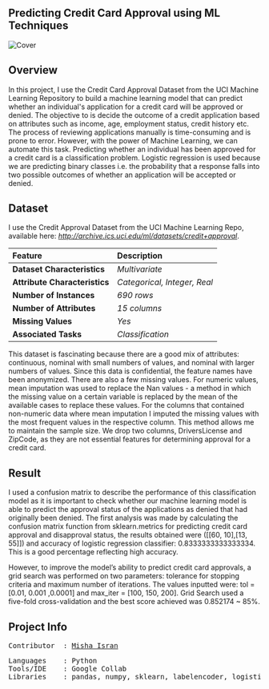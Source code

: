 ## **Predicting Credit Card Approval using ML Techniques**

![Cover](https://github.com/mishaisran/Projects/blob/master/Predicting%20Credit%20Card%20Approvals/Images/Cover_CCA.PNG)

**Overview**
---
In this project, I use the Credit Card Approval Dataset from the UCI Machine Learning Repository to build a machine learning model that can predict whether an individual's application for a credit card will be approved or denied. The objective to is decide the outcome of a credit application based on attributes such as income, age, employment status, credit history etc. The process of reviewing applications manually is time-consuming and is prone to error. However, with the power of Machine Learning, we can automate this task. Predicting whether an individual has been approved for a credit card is a classification problem. Logistic regression is used because we are predicting binary classes i.e. the probability that a response falls into two possible outcomes of whether an application will be accepted or denied. 

**Dataset**
---
I use the Credit Approval Dataset from the UCI Machine Learning Repo, available here: *http://archive.ics.uci.edu/ml/datasets/credit+approval*. 

| Feature      | Description                                                    | 
| :---         | :---              | 
| **Dataset Characteristics**   | *Multivariate*        | 
| **Attribute Characteristics**     | *Categorical, Integer, Real*          |
| **Number of Instances**     | *690 rows*          | 
| **Number of Attributes**     | *15 columns*          | 
| **Missing Values**    | *Yes*          | 
| **Associated Tasks**     | *Classification*          | 


This dataset is fascinating because there are a good mix of attributes: continuous, nominal with small numbers of values, and nominal with larger numbers of values. Since this data is confidential, the feature names have been anonymized. There are also a few missing values. For numeric values, mean imputation was used to replace the Nan values - a method in which the missing value on a certain variable is replaced by the mean of the available cases to replace these values. For the columns that contained non-numeric data where mean imputation I imputed the missing values with the most frequent values in the respective column. This method allows me to maintain the sample size. We drop two columns, DriversLicense and ZipCode, as they are not essential features for determining approval for a credit card. 

**Result**
---
I used a confusion matrix to describe the performance of this classification model as it is important to check whether our machine learning model is able to predict the approval status of the applications as denied that had originally been denied. The first analysis was made by calculating the confusion matrix function from sklearn.metrics for predicting credit card approval and disapproval status, the results obtained were ([[60, 10],[13, 55]]) and accuracy of logistic regression classifier: 0.8333333333333334. This is a good percentage reflecting high accuracy. 

However, to improve the model’s ability to predict credit card approvals, a grid search was performed on two parameters: tolerance for stopping criteria and maximum number of iterations. The values inputted were: tol = [0.01, 0.001 ,0.0001] and max_iter = [100, 150, 200]. Grid Search used a five-fold cross-validation and the best score achieved was 0.852174 ~ 85%.

**Project Info**
---
<pre>
Contributor  : <a href=https://github.com/Al-Cap>Misha Isran</a>
</pre>

<pre>
Languages    : Python
Tools/IDE    : Google Collab
Libraries    : pandas, numpy, sklearn, labelencoder, logisticregression
</pre>
  </tbody>
</table>
